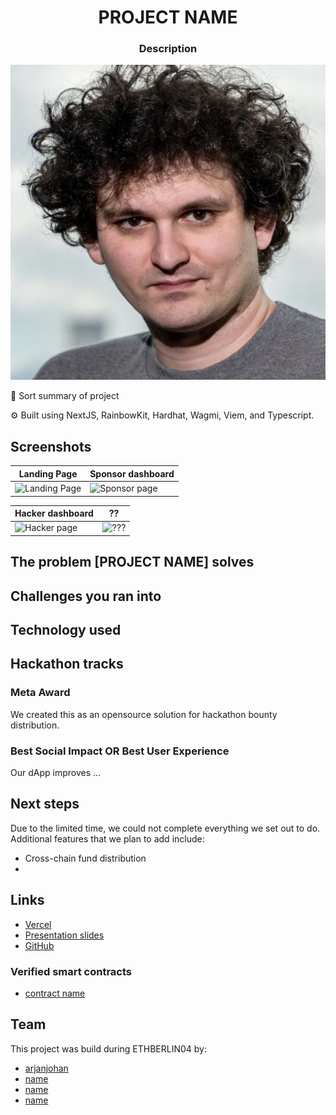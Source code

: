 <div align="center">
  <h1 align="center">PROJECT NAME</h1>
  <h3>Description</h3>
  
![logo](logo.png)
</div>

💸 Sort summary of project

⚙️ Built using NextJS, RainbowKit, Hardhat, Wagmi, Viem, and Typescript.

## Screenshots

| Landing Page                                 | Sponsor dashboard                        |
| -------------------------------------------- | ---------------------------------------- |
| ![Landing Page](screenshots/landingpage.png) | ![Sponsor page](screenshots/sponsor.png) |

| Hacker dashboard                       | ??                           |
| -------------------------------------- | ---------------------------- |
| ![Hacker page](screenshots/hacker.png) | ![???](screenshots/what.png) |

## The problem [PROJECT NAME] solves

## Challenges you ran into

## Technology used

## Hackathon tracks

### Meta Award

We created this as an opensource solution for hackathon bounty distribution.

### Best Social Impact OR Best User Experience

Our dApp improves ...

## Next steps

Due to the limited time, we could not complete everything we set out to do. Additional features that we plan to add include:

- Cross-chain fund distribution
-

## Links

- [Vercel]()
- [Presentation slides](https://docs.google.com/presentation/d/1Ve6jAdFijR18LzaWVAjBa3N_5VS2jSHFuacSU-f5MTE/edit?usp=sharing)
- [GitHub]()

### Verified smart contracts

- [contract name]()

## Team

This project was build during ETHBERLIN04 by:

- [arjanjohan](https://x.com/arjanjohan/)
- [name](https://x.com/)
- [name](https://x.com/)
- [name](https://x.com/)
